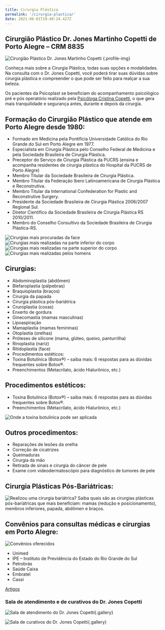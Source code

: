 ```yaml
---
title: Cirurgia Plástica
permalink: '/cirurgia-plastica/'
date: 2021-06-01T19:49:24.427Z
---
```


## Cirurgião Plástico Dr. Jones Martinho Copetti de Porto Alegre – CRM 8835

![Cirurgião Plástico Dr. Jones Martinho Copetti](/img/cirurgiao-plastico-de-porto-alegre-dr-jones-martinho-copetti.jpg) {.profile-img}

Conheça mais sobre a Cirurgia Plástica, todas suas opções e modalidades. Na consulta com o Dr. Jones Copetti, você poderá tirar suas dúvidas sobre cirurgia plástica e compreender o que pode ser feito para realçar a sua beleza.

Os pacientes da Psicoplast se beneficiam do acompanhamento psicológico pré e pós operatório realizado pela [Psicóloga Cristina Copetti](/psicologia/), o que gera mais tranquilidade e segurança antes, durante e depois da cirurgia.

## Formação do Cirurgião Plástico que atende em Porto Alegre desde 1980:

- Formado em Medicina pela Pontifícia Universidade Católica do Rio Grande do Sul em Porto Alegre em 1977.
- Especialista em Cirurgia Plástica pelo Conselho Federal de Medicina e pela Sociedade Brasileira de Cirurgia Plástica.
- Preceptor do Serviço de Cirurgia Plástica da PUCRS (ensina e acompanha residentes de cirurgia plástica do Hospital da PUCRS de Porto Alegre)
- Membro Titular da Sociedade Brasileira de Cirurgia Plástica.
- Membro Titular da Federação Ibero Latinoamericana de Cirurgia Plástica e Reconstrutiva.
- Membro Titular da International Confederation for Plastic and Reconstrutive Surgery.
- Presidente da Sociedade Brasileira de Cirurgia Plástica 2006/2007 Regional Sul.
- Diretor Científico da Sociedade Brasileira de Cirurgia Plástica RS 2010/2011.
- Membro do Conselho Consultivo da Sociedade Brasileira de Cirurgia Plástica-RS.

![Cirurgias mais procuradas da face](/img/post-face.png)
![Cirurgias mais realizadas na parte inferior do corpo](/img/post-parte-inferior.png)
![Cirurgias mais realizadas na parte superior do corpo](/img/post-superior.png)
![Cirurgias mais realizadas pelos homens](/img/post-homens.png)

## Cirurgias:

- Abdominoplastia (abdômen)
- Blefaroplastia (pálpebras)
- Braquioplastia (braços)
- Cirurgia da papada
- Cirurgia plástica pós-bariátrica
- Cruroplastia (coxas)
- Enxerto de gordura
- Ginecomastia (mamas masculinas)
- Lipoaspiração
- Mamaplastia (mamas femininas)
- Otoplastia (orelhas)
- Próteses de silicone (mama, glúteo, queixo, panturrilha)
- Rinoplastia (nariz)
- Ritidoplastia (face)
- Procedimentos estéticos:
- Toxina Botulínica (Botox®) – saiba mais: 6 respostas para as dúvidas frequentes sobre Botox®.
- Preenchimentos (Metacrilato, ácido Hialurônico, etc.)

## Procedimentos estéticos:

- Toxina Botulínica (Botox®) – saiba mais: 6 respostas para as dúvidas frequentes sobre Botox®.
- Preenchimentos (Metacrilato, ácido Hialurônico, etc.)

![Onde a toxina botulínica pode ser aplicada](/img/post-botox.png)

## Outros procedimentos:

- Reparações de lesões da orelha
- Correção de cicatrizes
- Queimaduras
- Cirurgia da mão
- Retirada de sinais e cirurgia do câncer de pele
- Exame com videodermatoscópio para diagnóstico de tumores de pele

## Cirurgia Plásticas Pós-Bariátricas:

![Realizou uma cirurgia bariátrica? Saiba quais são as cirurgias plásticas pós-bariátricas que mais beneficiam: mamas (redução e posicionamento), membros inferiores, papada, abdômen e braços.](/img/post-bariatrica.png)

## Convênios para consultas médicas e cirurgias em Porto Alegre:

![Convênios oferecidos](/img/post-convenios.png)

- Unimed
- IPE – Instituto de Previdência do Estado do Rio Grande do Sul
- Petrobrás
- Saúde Caixa
- Embratel
- Cassi

<a href="/s/">Artigos</a>

### Sala de atendimento e de curativos do Dr. Jones Copetti

![Sala de atendimento do Dr. Jones Copetti](/img/area-medica-psicoplast-1.jpeg){.gallery}

![Sala de curativos do Dr. Jones Copetti](/img/area-medica-psicoplast-2.jpeg){.gallery}
